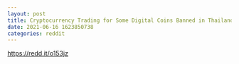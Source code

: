 ```yaml
--- 
layout: post 
title: Cryptocurrency Trading for Some Digital Coins Banned in Thailand, Including 'Meme Currencies' Like Dogecoin 
date: 2021-06-16 1623850738 
categories: reddit 
--- 
```

https://redd.it/o153jz
